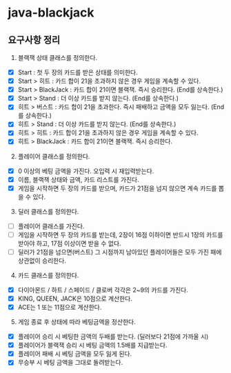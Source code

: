 # java-blackjack

## 요구사항 정리
1. 블랙잭 상태 클래스를 정의한다.
- [X] Start : 첫 두 장의 카드를 받은 상태를 의미한다.
- [X] Start > 히트 : 카드 합이 21을 초과하지 않은 경우 게임을 계속할 수 있다.
- [X] Start > BlackJack : 카드 합이 21이면 블랙잭. 즉시 승리한다. (End를 상속한다.)
- [X] Start > Stand :  더 이상 카드를 받지 않는다. (End를 상속한다.)
- [X] 히트 > 버스트 : 카드 합이 21을 초과한다. 즉시 패배하고 금액을 모두 잃는다. (End를 상속한다.)
- [X] 히트 > Stand : 더 이상 카드를 받지 않는다. (End를 상속한다.)
- [X] 히트 > 히트 : 카드 합이 21을 초과하지 않은 경우 게임을 계속할 수 있다.
- [X] 히트 > BlackJack : 카드 합이 21이면 블랙잭. 즉시 승리한다.

2. 플레이어 클래스를 정의한다. 
- [X] 0 이상의 베팅 금액을 가진다. 오입력 시 재입력받는다.
- [X] 이름, 블랙잭 상태와 금액, 카드 리스트를 가진다.
- [X] 게임을 시작하면 두 장의 카드를 받으며, 카드가 21점을 넘지 않으면 계속 카드를 뽑을 수 있다.

3. 딜러 클래스를 정의한다.
- [ ] 플레이어 클래스를 가진다.
- [ ] 게임을 시작하면 두 장의 카드를 받는데, 2장이 16점 이하이면 반드시 1장의 카드를 받아야 하고, 17점 이상이면 받을 수 없다.
- [ ] 딜러가 21점을 넘으면(버스트) 그 시점까지 남아있던 플레이어들은 모두 가진 패에 상관없이 승리한다.

4. 카드 클래스를 정의한다.
- [X] 다이아몬드 / 하트 / 스페이드 / 클로버 각각은 2~9의 카드를 가진다.
- [X] KING, QUEEN, JACK은 10점으로 계산한다.
- [X] ACE는 1 또는 11점으로 계산한다.

5. 게임 종료 후 상태에 따라 베팅금액을 정산한다.
- [X] 플레이어 승리 시 베팅한 금액의 두배를 받는다. (딜러보다 21점에 가까울 시)
- [X] 플레이어가 블랙잭 승리 시 베팅 금액의 1.5배를 지급받는다.
- [X] 플레이어 패배 시 베팅 금액을 모두 잃게 된다.
- [X] 무승부 시 베팅 금액을 그대로 돌려받는다.